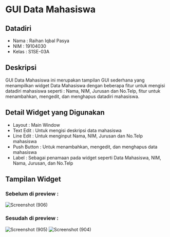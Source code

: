 # GUI Data Mahasiswa

## Datadiri
- Nama  : Raihan Iqbal Pasya
- NIM   : 19104030
- Kelas : S1SE-03A

## Deskripsi
GUI Data Mahasiswa ini merupakan tampilan GUI sederhana yang menampilkan widget Data Mahasiswa dengan beberapa fitur untuk mengisi datadiri mahasiswa seperti : Nama, NIM, Jurusan 
dan No.Telp, fitur untuk menambahkan, mengedit, dan menghapus datadiri mahasiswa.

## Detail Widget yang Digunakan
- Layout : Main Window
- Text Edit : Untuk mengisi deskripsi data mahasiswa
- Line Edit : Untuk menginput Nama, NIM, Jurusan dan No.Telp mahasiswa
- Push Button : Untuk menambahkan, mengedit, dan menghapus data mahasiswa
- Label : Sebagai penamaan pada widget seperti Data Mahasiswa, NIM, Nama, Jurusan, dan No.Telp

## Tampilan Widget
### Sebelum di preview :
![Screenshot (906)](https://user-images.githubusercontent.com/72422130/116983277-150b6c80-acf4-11eb-9619-1ad3d3651847.png)

### Sesudah di preview :
![Screenshot (905)](https://user-images.githubusercontent.com/72422130/116983972-eb9f1080-acf4-11eb-8b4a-fee799039089.png)
![Screenshot (904)](https://user-images.githubusercontent.com/72422130/116983990-f22d8800-acf4-11eb-9be7-fd97010e0d9b.png)
